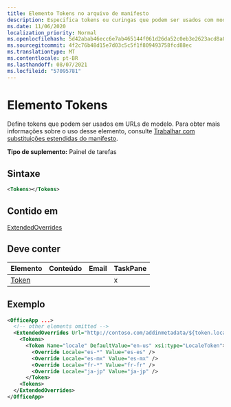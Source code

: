 ```yaml
---
title: Elemento Tokens no arquivo de manifesto
description: Especifica tokens ou curingas que podem ser usados com modelos de URL no manifesto.
ms.date: 11/06/2020
localization_priority: Normal
ms.openlocfilehash: 5d42abab46ecc6e7ab465144f061d26da52c0eb3e2623acd8a8a2912ecc13312
ms.sourcegitcommit: 4f2c76b48d15e7d03c5c5f1f809493758fcd88ec
ms.translationtype: MT
ms.contentlocale: pt-BR
ms.lasthandoff: 08/07/2021
ms.locfileid: "57095781"
---
```

# <a name="tokens-element"></a>Elemento Tokens

Define tokens que podem ser usados em URLs de modelo. Para obter mais informações sobre o uso desse elemento, consulte [Trabalhar com substituições estendidas do manifesto](../../develop/extended-overrides.md).

**Tipo de suplemento:** Painel de tarefas

## <a name="syntax"></a>Sintaxe

```XML
<Tokens></Tokens>
```

## <a name="contained-in"></a>Contido em

[ExtendedOverrides](extendedoverrides.md)

## <a name="must-contain"></a>Deve conter

|Elemento|Conteúdo|Email|TaskPane|
|:-----|:-----|:-----|:-----|
|[Token](token.md)|||x|

## <a name="example"></a>Exemplo

```XML
<OfficeApp ...>
  <!-- other elements omitted -->
  <ExtendedOverrides Url="http://contoso.com/addinmetadata/${token.locale}/extended-manifest-overrides.json">
    <Tokens>
      <Token Name="locale" DefaultValue="en-us" xsi:type="LocaleToken">
        <Override Locale="es-*" Value="es-es" />
        <Override Locale="es-mx" Value="es-mx" />
        <Override Locale="fr-*" Value="fr-fr" />
        <Override Locale="ja-jp" Value="ja-jp" />
      </Token>
    <Tokens>
  </ExtendedOverrides>
</OfficeApp>
```